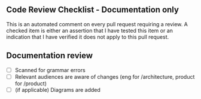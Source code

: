 ## Code Review Checklist - Documentation only

This is an automated comment on every pull request requiring a review. A checked item is either an assertion that I have tested this item or an indication that I have verified it does not apply to this pull request.

## Documentation review
- [ ] Scanned for grammar errors
- [ ] Relevant audiences are aware of changes (eng for /architecture, product for /product)
- [ ] (if applicable) Diagrams are added
